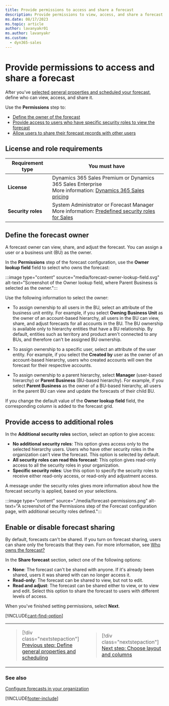 ```yaml
---
title: Provide permissions to access and share a forecast
description: Provide permissions to view, access, and share a forecast in Dynamics 365 Sales.
ms.date: 08/17/2023
ms.topic: article
author: lavanyakr01
ms.author: lavanyakr
ms.custom: 
  - dyn365-sales
---
```


# Provide permissions to access and share a forecast  

After you've [selected general properties and scheduled your forecast](./define-general-properties-scheduling-forecast.md), define who can view, access, and share it.

Use the **Permissions** step to:

- [Define the owner of the forecast](#define-the-forecast-owner)
- [Provide access to users who have specific security roles to view the forecast](#provide-access-to-additional-roles)
- [Allow users to share their forecast records with other users](#enable-or-disable-forecast-sharing)

## License and role requirements

| Requirement type | You must have |
|-----------------------|---------|
| **License** | Dynamics 365 Sales Premium or Dynamics 365 Sales Enterprise<br>More information: [Dynamics 365 Sales pricing](https://dynamics.microsoft.com/sales/pricing/) |
| **Security roles** | System Administrator or Forecast Manager<br>More information: [Predefined security roles for Sales](security-roles-for-sales.md)|

## Define the forecast owner

A forecast owner can view, share, and adjust the forecast. You can assign a user or a business unit (BU) as the owner.

In the **Permissions** step of the forecast configuration, use the **Owner lookup field** field to select who owns the forecast:

:::image type="content" source="media/forecast-owner-lookup-field.svg" alt-text="Screenshot of the Owner lookup field, where Parent Business is selected as the owner.":::

Use the following information to select the owner:

- To assign ownership to all users in the BU, select an attribute of the business unit entity. For example, if you select **Owning Business Unit** as the owner of an account-based hierarchy, all users in the BU can view, share, and adjust forecasts for all accounts in the BU. The BU ownership is available only to hierarchy entities that have a BU relationship. By default, entities such as territory and product aren't connected to any BUs, and therefore can't be assigned BU ownership.

- To assign ownership to a specific user, select an attribute of the user entity. For example, if you select the **Created by** user as the owner of an account-based hierarchy, users who created accounts will own the forecast for their respective accounts.
- To assign ownership to a parent hierarchy, select **Manager** (user-based hierarchy) or **Parent Business** (BU-based hierarchy). For example, if you select **Parent Business** as the owner of a BU-based hierarchy, all users in the parent BU can view and update the forecasts of their child BU.

If you change the default value of the **Owner lookup field** field, the corresponding column is added to the forecast grid.

## Provide access to additional roles

In the **Additional security roles** section, select an option to give access:

- **No additional security roles**: This option gives access only to the selected hierarchy users. Users who have other security roles in the organization can't view the forecast. This option is selected by default.
- **All security roles can read this forecast**: This option gives read-only access to all the security roles in your organization.
- **Specific security roles**: Use this option to specify the security roles to receive either read-only access, or read-only and adjustment access.

A message under the security roles gives more information about how the forecast security is applied, based on your selections.

:::image type="content" source="./media/forecast-permissions.png" alt-text="A screenshot of the Permissions step of the Forecast configuration page, with additional security roles defined.":::

## Enable or disable forecast sharing

By default, forecasts can't be shared. If you turn on forecast sharing, users can share only the forecasts that they own. For more information, see [Who owns the forecast?](faq-forecasting.md#who-owns-the-forecast)

In the **Share forecast** section, select one of the following options:

- **None**: The forecast can't be shared with anyone. If it's already been shared, users it was shared with can no longer access it.
- **Read-only**: The forecast can be shared to view, but not to edit.
- **Read and adjust**: The forecast can be shared either to view, or to view and edit. Select this option to share the forecast to users with different levels of access.

When you've finished setting permissions, select **Next**.

[!INCLUDE[cant-find-option](../includes/cant-find-option.md)]

<table>
<tr><td>

> [!div class="nextstepaction"]
> [Previous step: Define general properties and scheduling](define-general-properties-scheduling-forecast.md)
</td><td>

> [!div class="nextstepaction"]
> [Next step: Choose layout and columns](choose-layout-and-columns-forecast.md)
</td></tr>
</table>

### See also

[Configure forecasts in your organization](configure-forecast.md)

[!INCLUDE[footer-include](../includes/footer-banner.md)]
